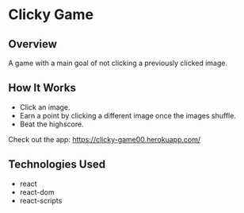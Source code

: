 # Clicky Game

## Overview
A game with a main goal of not clicking a previously clicked image. 

## How It Works
- Click an image.
- Earn a point by clicking a different image once the images shuffle. 
- Beat the highscore. 

Check out the app:
https://clicky-game00.herokuapp.com/

## Technologies Used
- react
- react-dom
- react-scripts
